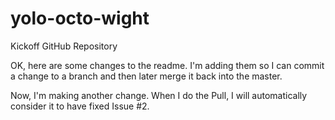 # yolo-octo-wight
Kickoff GitHub Repository

OK, here are some changes to the readme. I'm adding them so I can commit a change to a branch and then later merge it back into the master.

Now, I'm making another change. When I do the Pull, I will automatically consider it to have fixed Issue #2.

